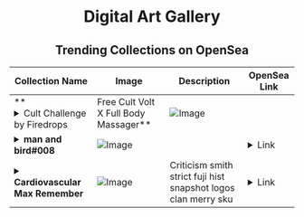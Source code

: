 <div align="center">

# Digital Art Gallery

## Trending Collections on OpenSea

| Collection Name                       | Image                                                                                     | Description                       | OpenSea Link                                                                                          |
|---------------------------------------|-------------------------------------------------------------------------------------------|-----------------------------------|--------------------------------------------------------------------------------------------------------|
| **<details><summary>Cult Challenge by Firedrops | Free Cult Volt X Full Body Massager</summary></details>** | ![Image](https://i.seadn.io/s/raw/files/024fda7e09930c306d3c114ce2b0ec92.png?w=500&auto=format?w=200&auto=format) |  | <details><summary>Link</summary>[Cult Challenge by Firedrops | Free Cult Volt X Full Body Massager](https://opensea.io/collection/cult-challenge-by-firedrops-free-cult-volt-x-full)</details> |
| **<details><summary>man and bird#008</summary></details>** | ![Image](https://i.seadn.io/s/raw/files/94b6506f0fe31a5b519114c64ceeab86.jpg?w=500&auto=format?w=200&auto=format) |  | <details><summary>Link</summary>[man and bird#008](https://opensea.io/collection/man-and-bird-008)</details> |
| **<details><summary>Cardiovascular Max Remember</summary></details>** | ![Image](https://i.seadn.io/s/raw/files/804679eaf451e22ce4f8777c1d6bd8b4.jpg?w=500&auto=format?w=200&auto=format) | Criticism smith strict fuji hist snapshot logos clan merry sku | <details><summary>Link</summary>[Cardiovascular Max Remember](https://opensea.io/collection/cardiovascular-max-remember)</details> |

</div>